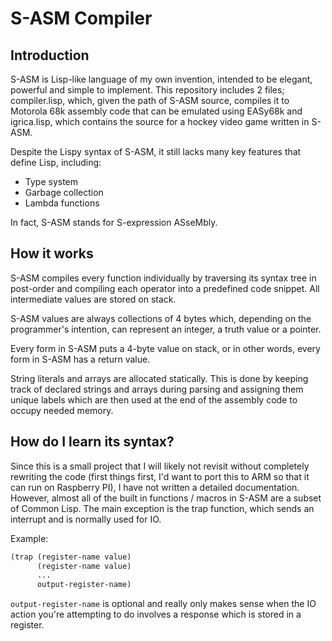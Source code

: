 # S-ASM Compiler

## Introduction

S-ASM is Lisp-like language of my own invention, intended to be elegant, powerful and simple to implement.
This repository includes 2 files; compiler.lisp, which, given the path of S-ASM source, compiles it to Motorola 68k assembly code that can be emulated using EASy68k and igrica.lisp, which contains the source for a hockey video game written in S-ASM.

Despite the Lispy syntax of S-ASM, it still lacks many key features that define Lisp, including:
 * Type system
 * Garbage collection
 * Lambda functions

In fact, S-ASM stands for S-expression ASseMbly.

## How it works

S-ASM compiles every function individually by traversing its syntax tree in post-order and compiling each operator into a predefined code snippet. All intermediate values are stored on stack.

S-ASM values are always collections of 4 bytes which, depending on the programmer's intention, can represent an integer, a truth value or a pointer.

Every form in S-ASM puts a 4-byte value on stack, or in other words, every form in S-ASM has a return value.

String literals and arrays are allocated statically. This is done by keeping track of declared strings and arrays during parsing and assigning them unique labels which are then used at the end of the assembly code to occupy needed memory.

## How do I learn its syntax?

Since this is a small project that I will likely not revisit without completely rewriting the code (first things first, I'd want to port this to ARM so that it can run on Raspberry PI), I have not written a detailed documentation. However, almost all of the built in functions / macros in S-ASM are a subset of Common Lisp. The main exception is the trap function, which sends an interrupt and is normally used for IO.

Example:

```lisp
(trap (register-name value)
      (register-name value)
      ...
      output-register-name)
```
`output-register-name` is optional and really only makes sense when the IO action you're attempting to do involves a response which is stored in a register.
